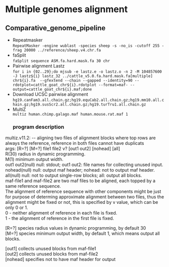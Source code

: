 Multiple genomes alignment
===========================
## Comparative_genome_pipeline

* Repeatmasker<br>
```RepeatMasker -engine wublast -species sheep -s -no_is -cutoff 255 -frag 20000 ../reference/sheep.v4.chr.fa```<br>
* faSplit<br>
```faSplit sequence ASM.fa.hard.mask.fa 30 chr```<br>
* Pairwise alignment Lastz<br>
```for i in {02..29};do mjsub -e lastz.e -o lastz.o -n 2 -M 104857600 -J lastz${i} lastz_32 ../cattle_v5.0.fa.hard.mask.fa[multiple] chr${i}.fa  --gfextend --chain --gapped --identity=90 --rdotplot=cattle_goat_chr${i}.rdotplot --format=maf- --output=cattle_goat_chr${i}.maf;done```<br>
* Download UCSC pairwise alignment<br>
```hg19.canFam3.all.chain.gz;hg19.equCab2.all.chain.gz;hg19.mm10.all.chain.gz;hg19.susScr2.all.chain.gz;hg19.turTru1.all.chain.gz```<br>
* MultiZ <br>
```multiz human.chimp.galago.maf human.mouse.rat.maf 1```<br>
  ### program description
multiz.v11.2:  -- aligning two files of alignment blocks where top rows are always the reference, reference in both files cannot have duplicats<br>
args: [R=?] [M=?] file1 file2 v? [out1 out2] [nohead] [all]<br>
	  R(30) radius in dynamic programming.<br>
	  M(1) minimum output width.<br>
	  out1 out2(null) null: stdout; out1 out2: file names for collecting unused input.<br>
	  nohead(null) null: output maf header; nohead: not to output maf header.<br>
	  all(null) null: not to output single-row blocks; all: output all blocks.<br>
maf-file1 and maf-file2 are two maf files to be aligned, each topped by a same reference sequence.<br>
The alignment of reference sequence with other components might be just for purpose of determing approximate alignment between two files, thus the alignment might be fixed or not, this is specified by v value, which can be only 0 or 1.<br>
0 - neither alignment of reference in each file is fixed.<br>
1 - the alignment of reference in the first file is fixed.<br>

[R=?] species radius values in dynamic programming, by default 30<br>
[M=?] species minimum output width, by default 1, which means output all blocks.<br>

[out1] collects unused blocks from maf-file1<br>
[out2] collects unused blocks from maf-file2<br>
[nohead] specifies not to have maf header for output<br>
